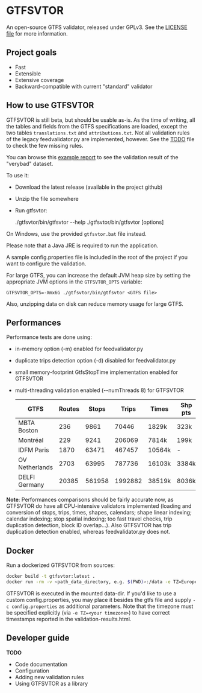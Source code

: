 GTFSVTOR
========

An open-source GTFS validator, released under GPLv3.
See the [LICENSE file](LICENSE) for more information.

Project goals
-------------

- Fast
- Extensible
- Extensive coverage
- Backward-compatible with current "standard" validator

How to use GTFSVTOR
-------------------

GTFSVTOR is still beta, but should be usable as-is.
As the time of writing, all the tables and fields from the GTFS specifications are loaded,
except the two tables `translations.txt` and `attributions.txt`.
Not all validation rules of the legacy feedvalidator.py are implemented, however.
See the [TODO](TODO) file to check the few missing rules.

You can browse this [example report](https://mecatran.github.io/gtfsvtor/validation-results.html)
to see the validation result of the "verybad" dataset.

To use it:

- Download the latest release (available in the project github)
- Unzip the file somewhere
- Run gtfsvtor:

    ./gtfsvtor/bin/gtfsvtor --help
    ./gtfsvtor/bin/gtfsvtor [options] <GTFS file>

On Windows, use the provided `gtfsvtor.bat` file instead.

Please note that a Java JRE is required to run the application.

A sample config.properties file is included in the root of the project
if you want to configure the validation.

For large GTFS, you can increase the default JVM heap size by setting
the appropriate JVM options in the `GTFSVTOR_OPTS` variable:

    GTFSVTOR_OPTS=-Xmx6G ./gtfsvtor/bin/gtfsvtor <GTFS file>

Also, unzipping data on disk can reduce memory usage for large GTFS.

Performances
------------

Performance tests are done using:

- in-memory option (-m) enabled for feedvalidator.py
- duplicate trips detection option (-d) disabled for feedvalidator.py
- small memory-footprint GtfsStopTime implementation enabled for GTFSVTOR
- multi-threading validation enabled (--numThreads 8) for GTFSVTOR

  | GTFS            | Routes | Stops  | Trips   | Times  | Shp pts | FeedValidator | GTFSVTOR      |
  |-----------------|--------|--------|---------|--------|---------|---------------|---------------|
  | MBTA Boston     |    236 |   9861 |   70446 |  1829k |    323k | 2m20s         | 8s            |
  | Montréal        |    229 |   9241 |  206069 |  7814k |    199k | 9m23s         | 20s           |
  | IDFM Paris      |   1870 |  63471 |  467457 | 10564k |       - | 57m50s        | 40s           |
  | OV Netherlands  |   2703 |  63995 |  787736 | 16103k |   3384k | ?             | 1m50s         |
  | DELFI Germany   |  20385 | 561958 | 1992882 | 38519k |   8036k | ?             | 2m58s         |
  
**Note**: Performances comparisons should be fairly accurate now,
as GTFSVTOR do have all CPU-intensive validators implemented
(loading and conversion of stops, trips, times, shapes, calendars; shape linear indexing; calendar indexing;
stop spatial indexing; too fast travel checks, trip duplication detection, block ID overlap...).
Also GTFSVTOR has trip duplication detection enabled, whereas feedvalidator.py does not.

Docker
------

Run a dockerized GTFSVTOR from sources:

```sh
docker build -t gtfsvtor:latest .
docker run -rm -v <path_data_directory, e.g. $(PWD)>:/data -e TZ=Europe/Berlin gtfsvtor:latest <gtfs-file>
```

GTFSVTOR is executed in the mounted data-dir. If you'd like to use a custom config.properties, 
you may place it besides the gtfs file and supply `-c config.properties` as additional parameters.
Note that the timezone must be specified explicitly (via `-e TZ=<your timezone>`) to have correct timestamps 
reported in the validation-results.html.

Developer guide
---------------

**TODO**

- Code documentation
- Configuration
- Adding new validation rules
- Using GTFSVTOR as a library

